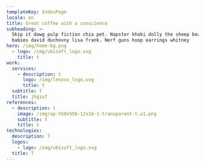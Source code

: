 ```yaml
---
templateKey: IndexPage
locale: en
title: Great coffee with a conscience
subheading: >-
  Skip it dawg pulp fiction chia pet. Napster khaki dolly the sheep beanie
  babies david duchovny lisa frank. Nerf guns hoop earrings whitney
hero: /img/home-bg.png
  - logo: /img/ubisoft_logo.svg
    title: t
work:
  services:
    - description: t
      logo: /img/lenovo_logo.svg
      title: t
  subtitle: T
  title: jhgiuT
references:
  - description: t
    image: /img/ap-550x550-12x16-1-transparent-t.u1.png
    subtitle: t
    title: t
technologies:
  description: T
  logos:
    - logo: /img/ubisoft_logo.svg
  title: T
---
```

